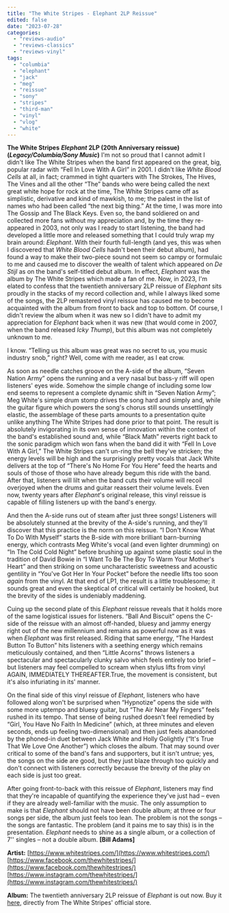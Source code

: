 ```yaml
---
title: "The White Stripes - Elephant 2LP Reissue"
edited: false
date: "2023-07-28"
categories:
  - "reviews-audio"
  - "reviews-classics"
  - "reviews-vinyl"
tags:
  - "columbia"
  - "elephant"
  - "jack"
  - "meg"
  - "reissue"
  - "sony"
  - "stripes"
  - "third-man"
  - "vinyl"
  - "vlog"
  - "white"
---
```


**The White Stripes** **_Elephant_ 2LP (20th Anniversary reissue)** **(_Legacy/Columbia/Sony Music_)** I'm not so proud that I cannot admit I didn't like The White Stripes when the band first appeared on the great, big, popular radar with “Fell In Love With A Girl” in 2001. I didn't like _White Blood Cells_ at all, in fact; crammed in tight quarters with The Strokes, The Hives, The Vines and all the other “The” bands who were being called the next great white hope for rock at the time, The White Stripes came off as simplistic, derivative and kind of mawkish, to me; the palest in the list of names who had been called “the next big thing.” At the time, I was more into The Gossip and The Black Keys. Even so, the band soldiered on and collected more fans without my appreciation and, by the time they re-appeared in 2003, not only was I ready to start listening, the band had developed a little more and released something that I could truly wrap my brain around: _Elephant_. With their fourth full-length (and yes, this was when I discovered that _White Blood Cells_ hadn't been their debut album), had found a way to make their two-piece sound not seem so campy or formulaic to me and caused me to discover the wealth of talent which appeared on _De Stijl_ as on the band's self-titled debut album. In effect, _Elephant_ was the album by The White Stripes which made a fan of me. Now, in 2023, I'm elated to confess that the twentieth anniversary 2LP reissue of _Elephant_ sits proudly in the stacks of my record collection and, while I always liked some of the songs, the 2LP remastered vinyl reissue has caused me to become acquainted with the album from front to back and top to bottom. Of course, I didn't review the album when it was new so I didn't have to admit my appreciation for _Elephant_ back when it was new (that would come in 2007, when the band released _Icky Thump_), but this album was not completely unknown to me.

I know. “Telling us this album was great was no secret to us, you music industry snob,” right? Well, come with me reader, as I eat crow.

As soon as needle catches groove on the A-side of the album, “Seven Nation Army” opens the running and a very nasal but bass-y riff will open listeners' eyes wide. Somehow the simple change of including some low end seems to represent a complete dynamic shift in “Seven Nation Army”; Meg White's simple drum stomp drives the song hard and simply and, while the guitar figure which powers the song's chorus still sounds unsettlingly elastic, the assemblage of these parts amounts to a presentation quite unlike anything The White Stripes had done prior to that point. The result is absolutely invigorating in its own sense of innovation within the context of the band's established sound and, while “Black Math” reverts right back to the sonic paradigm which won fans when the band did it with “Fell In Love With A Girl,” The White Stripes can't un-ring the bell they've stricken; the energy levels will be high and the surprisingly pretty vocals that Jack White delivers at the top of “There's No Home For You Here” feed the hearts and souls of those of those who have already begum this ride with the band. After that, listeners will lilt when the band cuts their volume will recoil overjoyed when the drums and guitar reassert their volume levels. Even now, twenty years after _Elephant_'s original release, this vinyl reissue is capable of filling listeners up with the band's energy.

And then the A-side runs out of steam after just three songs! Listeners will be absolutely stunned at the brevity of the A-side's running, and they'll discover that this practice is the norm on this reissue. “I Don't Know What To Do With Myself” starts the B-side with more brilliant barn-burning energy, which contrasts Meg White's vocal (and even lighter drumming) on “In The Cold Cold Night” before brushing up against some plastic soul in the tradition of David Bowie in “I Want To Be The Boy To Warm Your Mother's Heart” and then striking on some uncharacteristic sweetness and acoustic gentility in “You've Got Her In Your Pocket” before the needle lifts too soon _again_ from the vinyl. At that end of LP1, the result is a little troublesome; it sounds great and even the skeptical of critical will certainly be hooked, but the brevity of the sides is undeniably maddening.

Cuing up the second plate of this _Elephant_ reissue reveals that it holds more of the same logistical issues for listeners. “Ball And Biscuit” opens the C-side of the reissue with an almost off-handed, bluesy and jammy energy right out of the new millennium and remains as powerful now as it was when _Elephant_ was first released. Riding that same energy, “The Hardest Button To Button” hits listeners with a seething energy which remains meticulously contained, and then “Little Acorns” throws listeners a spectacular and spectacularly clunky salvo which feels entirely too brief – but listeners may feel compelled to scream when stylus lifts from vinyl AGAIN, IMMEDIATELY THEREAFTER.True, the movement is consistent, but it's also infuriating in its' manner.

On the final side of this vinyl reissue of _Elephant_, listeners who have followed along won't be surprised when “Hypnotize” opens the side with some more uptempo and bluesy guitar, but “The Air Near My Fingers” feels rushed in its tempo. That sense of being rushed doesn't feel remedied by “Girl, You Have No Faith In Medicine” (which, at three minutes and eleven seconds, ends up feeling two-dimensional) and then just feels abandoned by the phoned-in duet between Jack White and Holly Golightly (“It's True That We Love One Another”) which closes the album. That may sound over critical to some of the band's fans and supporters, but it isn't untrue; yes, the songs on the side are good, but they just blaze through too quickly and don't connect with listeners correctly because the brevity of the play on each side is just too great.

After going front-to-back with this reissue of _Elephant_, listeners may find that they're incapable of quantifying the experience they've just had – even if they are already well-familiar with the music. The only assumption to make is that _Elephant_ should not have been double album; at three or four songs per side, the album just feels too lean. The problem is not the songs – the songs are fantastic. The problem (and it pains me to say this) is in the presentation. _Elephant_ needs to shine as a single album, or a collection of 7'' singles – not a double album. **\[Bill Adams\]**

**Artist:** [https://www.whitestripes.com/](https://www.whitestripes.com/) [https://www.facebook.com/thewhitestripes/](https://www.facebook.com/thewhitestripes/) [https://www.instagram.com/thewhitestripes/](https://www.instagram.com/thewhitestripes/)

**Album:** The twentieth anniversary 2LP reissue of _Elephant_ is out now. Buy it [here](https://whitestripesstore.com/en-ca/collections/music), directly from The White Stripes' official store.
